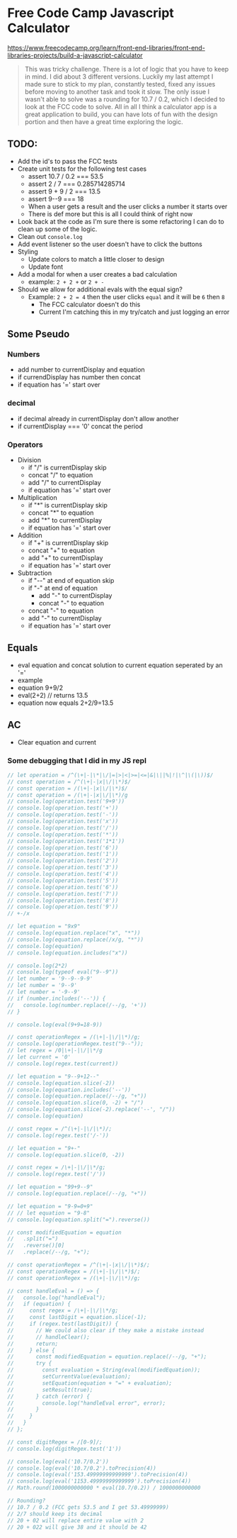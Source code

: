 # Free Code Camp Javascript Calculator

https://www.freecodecamp.org/learn/front-end-libraries/front-end-libraries-projects/build-a-javascript-calculator

> This was tricky challenge. There is a lot of logic that you have to keep in mind. I did about 3 different versions. Luckily my last attempt I made sure to stick to my plan, constantly tested, fixed any issues before moving to another task and took it slow. The only issue I wasn't able to solve was a rounding for 10.7 / 0.2, which I decided to look at the FCC code to solve. All in all I think a calculator app is a great application to build, you can have lots of fun with the design portion and then have a great time exploring the logic.

## TODO:

- Add the id's to pass the FCC tests
- Create unit tests for the following test cases
  - assert 10.7 / 0.2 === 53.5
  - assert 2 / 7 === 0.285714285714
  - assert 9 + 9 / 2 === 13.5
  - assert 9--9 === 18
  - When a user gets a result and the user clicks a number it starts over
  - There is def more but this is all I could think of right now
- Look back at the code as I'm sure there is some refactoring I can do to clean up some of the logic.
- Clean out `console.log`
- Add event listener so the user doesn't have to click the buttons
- Styling
  - Update colors to match a little closer to design
  - Update font
- Add a modal for when a user creates a bad calculation
  - example: `2 + 2 +` or `2 + -`
- Should we allow for additional evals with the equal sign?
  - Example: `2 + 2 = 4` then the user clicks `equal` and it will be `6` then `8`
    - The FCC calculator doesn't do this
    - Current I'm catching this in my try/catch and just logging an error

## Some Pseudo

### Numbers

- add number to currentDisplay and equation
- if currendDisplay has number then concat
- if equation has '=' start over

### decimal

- if decimal already in currentDisplay don't allow another
- if currentDisplay === '0' concat the period

### Operators

- Division
  - if "/" is currentDisplay skip
  - concat "/" to equation
  - add "/" to currentDisplay
  - if equation has '=' start over
- Multiplication
  - if "\*" is currentDisplay skip
  - concat "\*" to equation
  - add "\*" to currentDisplay
  - if equation has '=' start over
- Addition
  - if "+" is currentDisplay skip
  - concat "+" to equation
  - add "+" to currentDisplay
  - if equation has '=' start over
- Subtraction
  - if "--" at end of equation skip
  - if "-" at end of equation
    - add "-" to currentDisplay
    - concat "-" to equation
  - concat "-" to equation
  - add "-" to currentDisplay
  - if equation has '=' start over

## Equals

- eval equation and concat solution to current equation seperated by an '='
- example
- equation 9+9/2
- eval(2+2) // returns 13.5
- equation now equals 2+2/9=13.5

## AC

- Clear equation and current

### Some debugging that I did in my JS repl

```javascript
// let operation = /^(\+|-|\*|\/|=|>|<|>=|<=|&|\||%|!|\^|\(|\))$/
// const operation = /^(\+|-|x|\/|\*)$/
// const operation = /(\+|-|x|\/|\*)$/
// const operation = /(\+|-|x|\/|\*)/g
// console.log(operation.test('9+9'))
// console.log(operation.test('+'))
// console.log(operation.test('-'))
// console.log(operation.test('x'))
// console.log(operation.test('/'))
// console.log(operation.test('*'))
// console.log(operation.test('1*1'))
// console.log(operation.test('6'))
// console.log(operation.test('1'))
// console.log(operation.test('2'))
// console.log(operation.test('3'))
// console.log(operation.test('4'))
// console.log(operation.test('5'))
// console.log(operation.test('6'))
// console.log(operation.test('7'))
// console.log(operation.test('8'))
// console.log(operation.test('9'))
// +-/x

// let equation = "9x9"
// console.log(equation.replace("x", "*"))
// console.log(equation.replace(/x/g, "*"))
// console.log(equation)
// console.log(equation.includes("x"))

// console.log(2*2)
// console.log(typeof eval("9--9"))
// let number = '9--9--9-9'
// let number = '9--9'
// let number = '-9--9'
// if (number.includes('--')) {
//   console.log(number.replace(/--/g, '+'))
// }

// console.log(eval(9+9=18-9))

// const operationRegex = /(\+|-|\/|\*)/g;
// console.log(operationRegex.test("9--"));
// let regex = /0|\+|-|\/|\*/g
// let current = '0'
// console.log(regex.test(current))

// let equation = "9--9+12--"
// console.log(equation.slice(-2))
// console.log(equation.includes('--'))
// console.log(equation.replace(/--/g, "+"))
// console.log(equation.slice(0, -2) + "/")
// console.log(equation.slice(-2).replace('--', "/"))
// console.log(equation)

// const regex = /^(\+|-|\/|\*)/;
// console.log(regex.test('/-'))

// let equation = "9+-"
// console.log(equation.slice(0, -2))

// const regex = /\+|-|\/|\*/g;
// console.log(regex.test('/'))

// let equation = "99+9--9"
// console.log(equation.replace(/--/g, "+"))

// let equation = "9-9=0+9"
// // let equation = "9-8"
// console.log(equation.split("=").reverse())

// const modifiedEquation = equation
//   .split("=")
//   .reverse()[0]
//   .replace(/--/g, "+");

// const operationRegex = /^(\+|-|x|\/|\*)$/;
// const operationRegex = /(\+|-|\/|\*)$/;
// const operationRegex = /(\+|-|\/|\*)/g;

// const handleEval = () => {
//   console.log("handleEval");
//   if (equation) {
//     const regex = /\+|-|\/|\*/g;
//     const lastDigit = equation.slice(-1);
//     if (regex.test(lastDigit)) {
//       // We could also clear if they make a mistake instead
//       // handleClear();
//       return;
//     } else {
//       const modifiedEquation = equation.replace(/--/g, "+");
//       try {
//         const evaluation = String(eval(modifiedEquation));
//         setCurrentValue(evaluation);
//         setEquation(equation + "=" + evaluation);
//         setResult(true);
//       } catch (error) {
//         console.log("handleEval error", error);
//       }
//     }
//   }
// };

// const digitRegex = /[0-9]/;
// console.log(digitRegex.test('1'))

// console.log(eval('10.7/0.2'))
// console.log(eval('10.7/0.2').toPrecision(4))
// console.log(eval('153.49999999999999').toPrecision(4))
// console.log(eval('1153.49999999999999').toPrecision(4))
// Math.round(1000000000000 * eval(10.7/0.2)) / 1000000000000

// Rounding?
// 10.7 / 0.2 (FCC gets 53.5 and I get 53.49999999)
// 2/7 should keep its decimal
// 20 + 02 will replace entire value with 2
// 20 + 022 will give 38 and it should be 42
```
